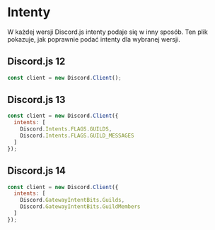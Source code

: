 # Intenty
W każdej wersji Discord.js intenty podaje się w inny sposób. Ten plik pokazuje, jak poprawnie podać intenty dla wybranej wersji.

## Discord.js 12
```js
const client = new Discord.Client();
```

## Discord.js 13
```js
const client = new Discord.Client({
  intents: [
    Discord.Intents.FLAGS.GUILDS,
    Discord.Intents.FLAGS.GUILD_MESSAGES
  ]
});
```
## Discord.js 14
```js
const client = new Discord.Client({
  intents: [
    Discord.GatewayIntentBits.Guilds,
    Discord.GatewayIntentBits.GuildMembers
  ]
});
```
